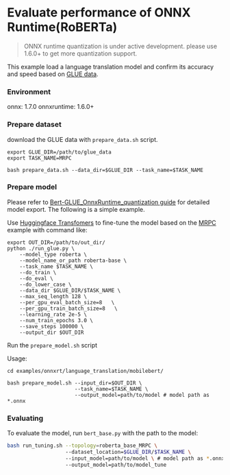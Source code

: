 # Evaluate performance of ONNX Runtime(RoBERTa) 
>ONNX runtime quantization is under active development. please use 1.6.0+ to get more quantization support. 

This example load a language translation model and confirm its accuracy and speed based on [GLUE data](https://gluebenchmark.com/). 

### Environment
onnx: 1.7.0
onnxruntime: 1.6.0+

### Prepare dataset
download the GLUE data with `prepare_data.sh` script.
```shell
export GLUE_DIR=/path/to/glue_data
export TASK_NAME=MRPC

bash prepare_data.sh --data_dir=$GLUE_DIR --task_name=$TASK_NAME
```

### Prepare model
Please refer to [Bert-GLUE_OnnxRuntime_quantization guide](https://github.com/microsoft/onnxruntime/blob/master/onnxruntime/python/tools/quantization/notebooks/Bert-GLUE_OnnxRuntime_quantization.ipynb) for detailed model export. The following is a simple example.

Use [Huggingface Transfomers](https://github.com/huggingface/transformers/tree/v2.2.1) to fine-tune the model based on the [MRPC](https://github.com/huggingface/transformers/tree/master/examples/text-classification#mrpc) example with command like:
```shell
export OUT_DIR=/path/to/out_dir/
python ./run_glue.py \
    --model_type roberta \
    --model_name_or_path roberta-base \
    --task_name $TASK_NAME \
    --do_train \
    --do_eval \
    --do_lower_case \
    --data_dir $GLUE_DIR/$TASK_NAME \
    --max_seq_length 128 \
    --per_gpu_eval_batch_size=8   \
    --per_gpu_train_batch_size=8   \
    --learning_rate 2e-5 \
    --num_train_epochs 3.0 \
    --save_steps 100000 \
    --output_dir $OUT_DIR
```
Run the `prepare_model.sh` script

Usage:
```shell
cd examples/onnxrt/language_translation/mobilebert/

bash prepare_model.sh --input_dir=$OUT_DIR \
                      --task_name=$TASK_NAME \
                      --output_model=path/to/model # model path as *.onnx
```

### Evaluating
To evaluate the model, run `bert_base.py` with the path to the model:

```bash
bash run_tuning.sh --topology=roberta_base_MRPC \ 
                   --dataset_location=$GLUE_DIR/$TASK_NAME \ 
                   --input_model=path/to/model \ # model path as *.onnx
                   --output_model=path/to/model_tune
```


